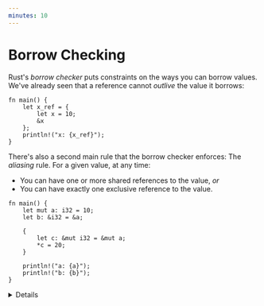```yaml
---
minutes: 10
---
```


# Borrow Checking

Rust's _borrow checker_ puts constraints on the ways you can borrow values.
We've already seen that a reference cannot _outlive_ the value it borrows:

<!-- mdbook-xgettext: skip -->

```rust,editable,compile_fail
fn main() {
    let x_ref = {
        let x = 10;
        &x
    };
    println!("x: {x_ref}");
}
```

There's also a second main rule that the borrow checker enforces: The _aliasing_
rule. For a given value, at any time:

- You can have one or more shared references to the value, _or_
- You can have exactly one exclusive reference to the value.

<!-- mdbook-xgettext: skip -->

```rust,editable,compile_fail
fn main() {
    let mut a: i32 = 10;
    let b: &i32 = &a;

    {
        let c: &mut i32 = &mut a;
        *c = 20;
    }

    println!("a: {a}");
    println!("b: {b}");
}
```

<details>

- The "outlives" rule was demonstrated previously when we first looked at
  references. We review it here to show students that the borrow checking is
  following a few different rules to validate borrowing.
- The above code does not compile because `a` is borrowed as mutable (through
  `c`) and as immutable (through `b`) at the same time.
  - Note that the requirement is that conflicting references not _exist_ at the
    same point. It does not matter where the reference is dereferenced. Try
    commenting out `*c = 20` and show that the comipler error still occurs even
    if we never use `c`.
  - Note that the intermediate reference `c` isn't necessary to trigger a borrow
    conflict. Replace `c` with a direct mutation of `a` and demonstrate that
    this produces a similar error. This is because direct mutation of a value
    effectively creates a temporary mutable reference.
- Move the `println!` statement for `b` before the scope that introduces `c` to
  make the code compile.
  - After that change, the compiler realizes that `b` is only ever used before
    the new mutable borrow of `a` through `c`. This is a feature of the borrow
    checker called "non-lexical lifetimes".

## More to Explore

- Technically multiple mutable references to a piece of data can exist at the
  same time via re-borrowing. This is what allows you to pass a mutable
  reference into a function without invaliding the original reference. [This
  playground example][1] demonstrates that behavior.
- Rust uses the exclusive reference constraint to ensure that data races do not
  occur in multi-threaded code, since only one thread can have mutable access to
  a piece of data at a time.
- Rust also uses this constraint to optimize code. For example, a value behind a
  shared reference can be safely cached in a register for the lifetime of that
  reference.
- Fields of a struct can be borrowed independently of each other, but calling a
  method on a struct will borrow the whole struct, potentially invalidating
  references to individual fields. See [this playground snippet][2] for an
  example of this.

</details>

[1]: https://play.rust-lang.org/?version=stable&mode=debug&edition=2021&gist=8f5896878611566845fe3b0f4dc5af68
[2]: https://play.rust-lang.org/?version=stable&mode=debug&edition=2021&gist=f293a31f2d4d0d31770486247c2e8437
